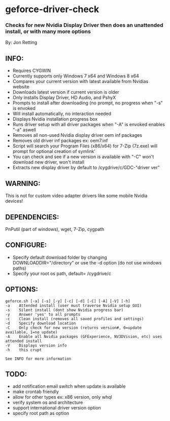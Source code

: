 geforce-driver-check
====================

### Checks for new Nvidia Display Driver then does an unattended install, or with many more options 
By: Jon Retting

INFO:
-----
- Requires CYGWIN
- Currently supports only Windows 7 x64 and Windows 8 x64
- Compares your current version with latest available from Nvidias website
- Downloads latest version if current version is older
- Only installs Display Driver, HD Audio, and PshyX
- Prompts to install after downloading (no prompt, no progress when "-s" is envoked
- Will install automatically, no interaction needed
- Displays Nvidia installation progress box
- Runs driver setup with all driver packages when "-A" is envoked enables "-a" aswell
- Removes all non-used Nvidia display driver oem inf packages
- Removes old driver inf packages ex: oem7.inf
- Script will search your Program Files (x86/x64) for 7-Zip (7z.exe) will prompt for optional creation of symlink'
- You can check and see if a new version is available with "-C" won't download new driver, won't install
- Extracts new display driver by default to /cygdrive/c/GDC-"driver ver"

WARNING: 
--------
This is not for custom video adapter drivers like some mobile Nvidia devices!

DEPENDENCIES:
-------------
PnPutil (part of windows), wget, 7-Zip, cygpath

CONFIGURE:
----------
- Specify default download folder by changing DOWNLOADDIR="/directory"
  or use the -d option (do not use windows paths)
- Specify your root os path, default= /cygdrive/c

OPTIONS:
--------
	geforce.sh [-a] [-s] [-y] [-c] [-d] [-C] [-A] [-V] [-h]
	-a    Attended install (user must traverse Nvidia setup GUI)
	-s    Silent install (dont show Nvidia progress bar)
	-y    Answer 'yes' to all prompts
	-c    Clean install (removes all saved profiles and settings)
	-d    Specify download location
	-C    Only check for new version (returns version#, 0=update available, 1=no update)
	-A    Enable all Nvidia packages (GFExperience, NV3DVision, etc) uses attended install
	-V    Displays version info
	-h    this crupt

	See INFO for more information


TODO:
-----
- add notification email switch when update is available
- make crontab friendly
- allow for other types ex: x86 version, only whql
- verify system os and architecture
- support international driver version option
- specify root path as option

